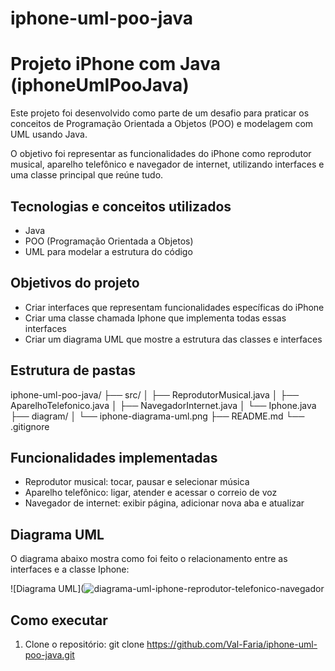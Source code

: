 # iphone-uml-poo-java
# Projeto iPhone com Java (iphoneUmlPooJava)

Este projeto foi desenvolvido como parte de um desafio para praticar os conceitos de Programação Orientada a Objetos (POO) e modelagem com UML usando Java.

O objetivo foi representar as funcionalidades do iPhone como reprodutor musical, aparelho telefônico e navegador de internet, utilizando interfaces e uma classe principal que reúne tudo.

## Tecnologias e conceitos utilizados

- Java
- POO (Programação Orientada a Objetos)
- UML para modelar a estrutura do código

## Objetivos do projeto

- Criar interfaces que representam funcionalidades específicas do iPhone
- Criar uma classe chamada Iphone que implementa todas essas interfaces
- Criar um diagrama UML que mostre a estrutura das classes e interfaces

## Estrutura de pastas

iphone-uml-poo-java/
├── src/
│ ├── ReprodutorMusical.java
│ ├── AparelhoTelefonico.java
│ ├── NavegadorInternet.java
│ └── Iphone.java
├── diagram/
│ └── iphone-diagrama-uml.png
├── README.md
└── .gitignore


## Funcionalidades implementadas

- Reprodutor musical: tocar, pausar e selecionar música
- Aparelho telefônico: ligar, atender e acessar o correio de voz
- Navegador de internet: exibir página, adicionar nova aba e atualizar

## Diagrama UML

O diagrama abaixo mostra como foi feito o relacionamento entre as interfaces e a classe Iphone:

![Diagrama UML](![diagrama-uml-iphone-reprodutor-telefonico-navegador](https://github.com/user-attachments/assets/a644261d-d8ed-436d-8d69-dbe276d4314f)


## Como executar

1. Clone o repositório:
git clone https://github.com/Val-Faria/iphone-uml-poo-java.git
